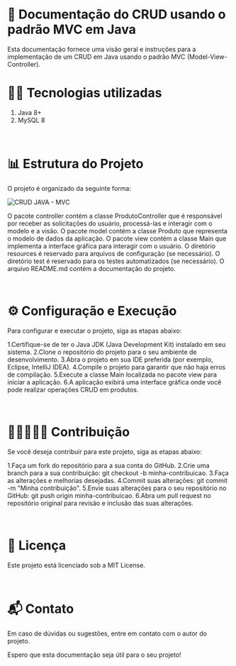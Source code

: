 
 # 📑 Documentação do CRUD usando o padrão MVC em Java

Esta documentação fornece uma visão geral e instruções para a implementação de um CRUD em Java usando o padrão MVC (Model-View-Controller).

# 👨‍💻 Tecnologias utilizadas

1. Java 8+
2. MySQL 8
<br>

# 📊 Estrutura do Projeto

O projeto é organizado da seguinte forma:

![CRUD JAVA - MVC](https://github.com/alexfn93/Loja_virtual_MVC/assets/108309097/2a925c33-3026-48d7-b9c5-1cc2628472bf)


O pacote controller contém a classe ProdutoController que é responsável por receber as solicitações do usuário, processá-las e interagir com o modelo e a visão.
O pacote model contém a classe Produto que representa o modelo de dados da aplicação.
O pacote view contém a classe Main que implementa a interface gráfica para interagir com o usuário.
O diretório resources é reservado para arquivos de configuração (se necessário).
O diretório test é reservado para os testes automatizados (se necessário).
O arquivo README.md contém a documentação do projeto.

<br>

# ⚙ Configuração e Execução

Para configurar e executar o projeto, siga as etapas abaixo:

1.Certifique-se de ter o Java JDK (Java Development Kit) instalado em seu sistema.
2.Clone o repositório do projeto para o seu ambiente de desenvolvimento.
3.Abra o projeto em sua IDE preferida (por exemplo, Eclipse, IntelliJ IDEA).
4.Compile o projeto para garantir que não haja erros de compilação.
5.Execute a classe Main localizada no pacote view para iniciar a aplicação.
6.A aplicação exibirá uma interface gráfica onde você pode realizar operações CRUD em produtos.

<br>

# 👩🏻‍🤝‍🧑🏽 Contribuição

Se você deseja contribuir para este projeto, siga as etapas abaixo:

1.Faça um fork do repositório para a sua conta do GitHub.
2.Crie uma branch para a sua contribuição: git checkout -b minha-contribuicao.
3.Faça as alterações e melhorias desejadas.
4.Commit suas alterações: git commit -m "Minha contribuição".
5.Envie suas alterações para o seu repositório no GitHub: git push origin minha-contribuicao.
6.Abra um pull request no repositório original para revisão e inclusão das suas alterações.

<br>

# 📜 Licença

Este projeto está licenciado sob a MIT License.

<br>

# 📬 Contato

Em caso de dúvidas ou sugestões, entre em contato com o autor do projeto.

Espero que esta documentação seja útil para o seu projeto!
